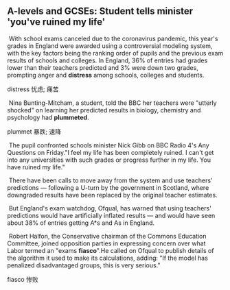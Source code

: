 ## A-levels and GCSEs: Student tells minister 'you've ruined my life'

​		With school exams canceled due to the coronavirus pandemic, this year's grades in England were awarded using a controversial modeling system, with the key factors being the ranking order of pupils and the previous exam results of schools and colleges. In England, 36% of entries had grades lower than their teachers predicted and 3% were down two grades, prompting anger and **distress** among schools, colleges and students.

distress  忧虑; 痛苦

​		Nina Bunting-Mitcham, a student, told the BBC her teachers were "utterly shocked" on learning her predicted results in biology, chemistry and psychology had **plummeted**.

plummet  暴跌; 速降

​		The pupil confronted schools minister Nick Gibb on BBC Radio 4's Any Questions on Friday."I feel my life has been completely ruined. I can't get into any universities with such grades or progress further in my life. You have ruined my life."

​		There have been calls to move away from the system and use teachers' predictions — following a U-turn by the government in Scotland, where downgraded results have been replaced by the original teacher estimates.

​		But England's exam watchdog, Ofqual, has warned that using teachers' predictions would have artificially inflated results — and would have seen about 38% of entries getting A*s and As in England.

​		Robert Halfon, the Conservative chairman of the Commons Education Committee, joined opposition parties in expressing concern over what Labor termed an "exams **fiasco**".He called on Ofqual to publish details of the algorithm it used to make its calculations, adding: "If the model has penalized disadvantaged groups, this is very serious."

fiasco  惨败